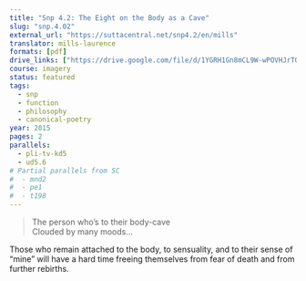 ```yaml
---
title: "Snp 4.2: The Eight on the Body as a Cave"
slug: "snp.4.02"
external_url: "https://suttacentral.net/snp4.2/en/mills"
translator: mills-laurence
formats: [pdf]
drive_links: ["https://drive.google.com/file/d/1YGRH1Gn8mCL9W-wPOVHJrTOlkU-QMxYL/view?usp=drivesdk"]
course: imagery
status: featured
tags:
  - snp
  - function
  - philosophy
  - canonical-poetry
year: 2015
pages: 2
parallels:
  - pli-tv-kd5
  - ud5.6
# Partial parallels from SC
#  - mnd2
#  - pe1
#  - t198
---
```


> The person who’s to their body-cave  
Clouded by many moods...

Those who remain attached to the body, to sensuality, and to their sense of “mine” will have a hard time freeing themselves from fear of death and from further rebirths.

